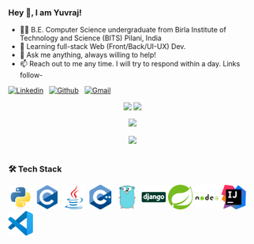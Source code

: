 ### Hey 👋, I am Yuvraj!
- 👨‍🎓 B.E. Computer Science undergraduate from Birla Institute of Technology and Science (BITS) Pilani, India
- 🌱 Learning full-stack Web (Front/Back/UI-UX) Dev.
- 💬 Ask me anything, always willing to help!
- 📫 Reach out to me any time. I will try to respond within a day. Links follow-

<!-- Connection Links -->
[![Linkedin](https://img.shields.io/badge/-LinkedIn-blue?style=flat&logo=Linkedin&logoColor=white)](https://www.linkedin.com/in/yuvraj-doshi-a86651227/)&nbsp;&nbsp;
[![Github](https://img.shields.io/badge/-Github-000?style=flat&logo=Github&logoColor=white)](https://github.com/YuvrajDoshi01)&nbsp;&nbsp;
[![Gmail](https://img.shields.io/badge/-Gmail-c14438?style=flat&logo=Gmail&logoColor=white)](mailto:doshiyuvraj@gmail.com)

<!-- User Stats -->
<p align="center">
  <img align="center" src="https://img.shields.io/github/followers/YuvrajDoshi01?style=social" />  
  <img align="center" src="https://visitor-badge.laobi.icu/badge?page_id=YuvrajDoshi01.visitor-badge" />
</p>

<!-- Coding Stats -->
<p align="center">
  <img align="center" src="https://github-readme-stats-sigma-five.vercel.app/api?username=YuvrajDoshi01&show_icons=true&theme=dark" /> <br><br>
  <img align="center" src="https://github-readme-streak-stats.herokuapp.com/?user=YuvrajDoshi01&theme=dark" /> <br><br>
</p>

### 🛠 Tech Stack
<p>
<img src="https://github.com/devicons/devicon/blob/v2.14.0/icons/python/python-original.svg" width="50" height="50"/> 
<img src="https://github.com/devicons/devicon/blob/v2.14.0/icons/c/c-original.svg" width="50" height="50"/> 
<img src="https://github.com/devicons/devicon/blob/v2.14.0/icons/java/java-original.svg" width="50" height="50"/> 
<img src="https://github.com/devicons/devicon/blob/v2.14.0/icons/cplusplus/cplusplus-original.svg" width="50" height="50"/> 
<img src="https://github.com/devicons/devicon/blob/v2.14.0/icons/go/go-original.svg" width="50" height="50"/> 


<img src="https://github.com/devicons/devicon/blob/v2.14.0/icons/django/django-original.svg" width="50" height="50"/> 
<img src="https://github.com/devicons/devicon/blob/v2.14.0/icons/spring/spring-original.svg" width="50" height="50"/> 
<img src="https://github.com/devicons/devicon/blob/v2.14.0/icons/nodejs/nodejs-original-wordmark.svg" width="50" height="50"/> 


<img src="https://github.com/devicons/devicon/blob/v2.14.0/icons/intellij/intellij-original.svg" width="50" height="50"/> 
<img src="https://github.com/devicons/devicon/blob/v2.14.0/icons/vscode/vscode-original.svg" width="50" height="50"/> 
</p>

